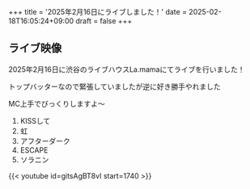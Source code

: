 +++
title = '2025年2月16日にライブしました！'
date = 2025-02-18T16:05:24+09:00
draft = false
+++
## ライブ映像
2025年2月16日に渋谷のライブハウスLa.mamaにてライブを行いました！

トップバッターなので緊張していましたが逆に好き勝手やれました

MC上手でびっくりしますよ〜

1. KISSして
2. 虹
3. アフターダーク
4. ESCAPE
5. ソラニン

{{< youtube id=gitsAgBT8vI start=1740 >}}

